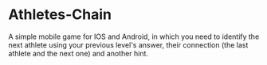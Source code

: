 # Athletes-Chain
A simple mobile game for IOS and Android, in which you need to identify the next athlete using
your previous level's answer, their connection (the last athlete and the next one) and another hint.



